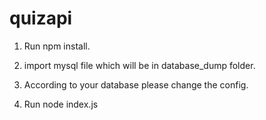 # quizapi


1) Run npm install.


2) import mysql file which will be in database_dump folder.


3) According to your database please change the config.


4) Run node index.js
